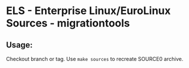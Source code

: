 # ELS - Enterprise Linux/EuroLinux Sources - migrationtools
 
## Usage:
  Checkout branch or tag. Use `make sources` to recreate  SOURCE0 archive.
